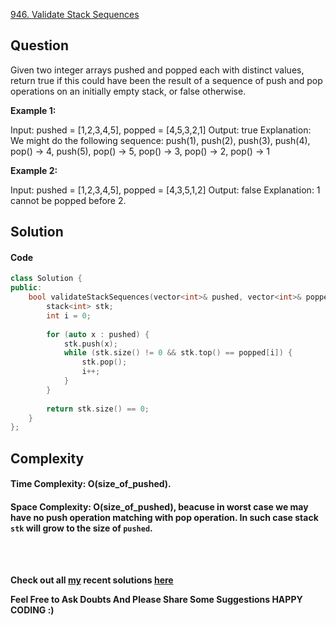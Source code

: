 
[946. Validate Stack Sequences](https://leetcode.com/problems/validate-stack-sequences/)

## Question

Given two integer arrays pushed and popped each with distinct values, return true if this could have been the result of a sequence of push and pop operations on an initially empty stack, or false otherwise.

 

__Example 1:__

Input: pushed = [1,2,3,4,5], popped = [4,5,3,2,1]
Output: true
Explanation: We might do the following sequence:
push(1), push(2), push(3), push(4),
pop() -> 4,
push(5),
pop() -> 5, pop() -> 3, pop() -> 2, pop() -> 1

__Example 2:__

Input: pushed = [1,2,3,4,5], popped = [4,3,5,1,2]
Output: false
Explanation: 1 cannot be popped before 2.


## **Solution**

#### **Code**

```cpp
class Solution {
public:
    bool validateStackSequences(vector<int>& pushed, vector<int>& popped) {
        stack<int> stk;
        int i = 0;
        
        for (auto x : pushed) {
            stk.push(x);
            while (stk.size() != 0 && stk.top() == popped[i]) {
                stk.pop();
                i++;
            }
        }
        
        return stk.size() == 0;
    }
};
```

## **Complexity**

#### Time Complexity: **O(size_of_pushed)**.

#### Space Complexity: **O(size_of_pushed)**, beacuse in worst case we may have no push operation matching with pop operation. In such case stack ```stk``` will grow to the size of ```pushed```. 


<br>
<br>

 __Check out all [my](https://leetcode.com/siddp6/) recent solutions [here](https://github.com/sidd6p/LeetCode)__

 
 __Feel Free to Ask Doubts
And Please Share Some Suggestions
HAPPY CODING :)__




